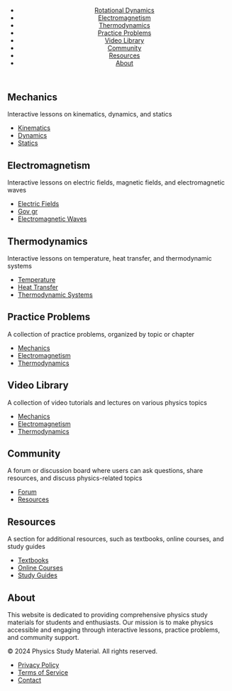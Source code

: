 <!DOCTYPE html>
<html lang="en">

<head>
    <meta charset="UTF-8">
    <meta name="viewport" content="width=device-width, initial-scale=1.0">
    <title>Physics Study Material</title>
    <link rel="stylesheet" href="styles.css">
</head>

<body>
    <header>
        <nav>
            <ul>
                <li><a href="#mechanics">Rotational Dynamics</a></li>
                <li><a href="#electromagnetism">Electromagnetism</a></li>
                <li><a href="#thermodynamics">Thermodynamics</a></li>
                <li><a href="#practice-problems">Practice Problems</a></li>
                <li><a href="#video-library">Video Library</a></li>
                <li><a href="#community">Community</a></li>
                <li><a href="#resources">Resources</a></li>
                <li><a href="#about">About</a></li>
            </ul>
        </nav>
    </header>
    <main>
        <section id="Rotational Dynamics">
            <h2>Mechanics</h2>
            <p>Interactive lessons on kinematics, dynamics, and statics</p>
            <ul>
                <li><a href="https://drive.google.com/file/d/11H5a7thfOi2fKeMpkquvTVhWqIy-CLio/view?usp=sharing)">Kinematics</a></li>
                <li><a href="mechanics/dynamics.html">Dynamics</a></li>
                <li><a href="mechanics/statics.html">Statics</a></li>
            </ul>
        </section>
        <section id="electromagnetism">
            <h2>Electromagnetism</h2>
            <p>Interactive lessons on electric fields, magnetic fields, and electromagnetic waves</p>
            <ul>
                <li><a href="electromagnetism/electric-fields.html">Electric Fields</a></li>
                <li><a href="https://drive.google.com/file/d/1symhUo-9kkgZlWgXMD1YB_dyUFbhH-yb/view?usp=sharing">Gov gr</a></li>
                <li><a href="electromagnetism/electromagnetic-waves.html">Electromagnetic Waves</a></li>
            </ul>
        </section>
        <section id="thermodynamics">
            <h2>Thermodynamics</h2>
            <p>Interactive lessons on temperature, heat transfer, and thermodynamic systems</p>
            <ul>
                <li><a href="thermodynamics/temperature.html">Temperature</a></li>
                <li><a href="thermodynamics/heat-transfer.html">Heat Transfer</a></li>
                <li><a href="thermodynamics/thermodynamic-systems.html">Thermodynamic Systems</a></li>
            </ul>
        </section>
        <section id="practice-problems">
            <h2>Practice Problems</h2>
            <p>A collection of practice problems, organized by topic or chapter</p>
            <ul>
                <li><a href="practice-problems/mechanics.html">Mechanics</a></li>
                <li><a href="practice-problems/electromagnetism.html">Electromagnetism</a></li>
                <li><a href="practice-problems/thermodynamics.html">Thermodynamics</a></li>
            </ul>
        </section>
        <section id="video-library">
            <h2>Video Library</h2>
            <p>A collection of video tutorials and lectures on various physics topics</p>
            <ul>
                <li><a href="video-library/mechanics.html">Mechanics</a></li>
                <li><a href="video-library/electromagnetism.html">Electromagnetism</a></li>
                <li><a href="video-library/thermodynamics.html">Thermodynamics</a></li>
            </ul>
        </section>
        <section id="community">
            <h2>Community</h2>
            <p>A forum or discussion board where users can ask questions, share resources, and discuss physics-related topics</p>
            <ul>
                <li><a href="community/forum.html">Forum</a></li>
                <li><a href="community/resources.html">Resources</a></li>
            </ul>
        </section>
        <section id="resources">
            <h2>Resources</h2>
            <p>A section for additional resources, such as textbooks, online courses, and study guides</p>
            <ul>
                <li><a href="resources/textbooks.html">Textbooks</a></li>
                <li><a href="resources/online-courses.html">Online Courses</a></li>
                </a>
                </li>
                <li><a href="resources/study-guides.html">Study Guides</a></li>
            </ul>
        </section>
        <section id="about">
            <h2>About</h2>
            <p>This website is dedicated to providing comprehensive physics study materials for students and enthusiasts. Our mission is to make physics accessible and engaging through interactive lessons, practice problems, and community support.</p>
        </section>
    </main>
    <footer>
        <p>&copy; 2024 Physics Study Material. All rights reserved.</p>
        <ul>
            <li><a href="#privacy-policy">Privacy Policy</a></li>
            <li><a href="#terms-of-service">Terms of Service</a></li>
            <li><a href="#contact">Contact</a></li>
        </ul>
    </footer>
</body>

</html>
